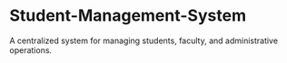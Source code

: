 # Student-Management-System
A centralized system for managing students, faculty, and administrative operations.
